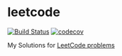 # leetcode

[![Build Status](https://travis-ci.com/Mvrs/leetcode.svg?token=Ek5Qzx5pczABPWP2y28e&branch=feature/march-leetcode-challenge)](https://travis-ci.com/Mvrs/leetcode)
[![codecov](https://codecov.io/gh/Mvrs/leetcode/branch/main/graph/badge.svg?token=G1R16KIQTF)](https://codecov.io/gh/Mvrs/leetcode)

My Solutions for [LeetCode problems](https://leetcode.com/problemset/all/)
